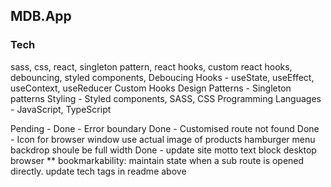 ## MDB.App

### Tech

sass, css, react, singleton pattern, react hooks, custom react hooks, debouncing, styled components,
Deboucing
Hooks - useState, useEffect, useContext, useReducer
Custom Hooks
Design Patterns - Singleton patterns
Styling - Styled components, SASS, CSS
Programming Languages - JavaScript, TypeScript

Pending -
Done - Error boundary
Done - Customised route not found
Done - Icon for browser window
use actual image of products
hamburger menu backdrop shoule be full width
Done - update site motto text
block desktop browser
\*\* bookmarkability: maintain state when a sub route is opened directly.
update tech tags in readme above
